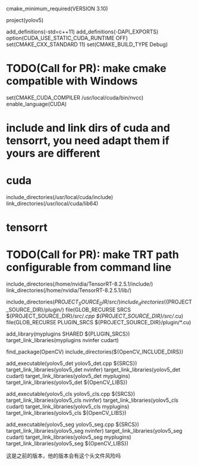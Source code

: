 cmake_minimum_required(VERSION 3.10)

project(yolov5)

add_definitions(-std=c++11)
add_definitions(-DAPI_EXPORTS)
option(CUDA_USE_STATIC_CUDA_RUNTIME OFF)
set(CMAKE_CXX_STANDARD 11)
set(CMAKE_BUILD_TYPE Debug)

# TODO(Call for PR): make cmake compatible with Windows
set(CMAKE_CUDA_COMPILER /usr/local/cuda/bin/nvcc)
enable_language(CUDA)

# include and link dirs of cuda and tensorrt, you need adapt them if yours are different
# cuda
include_directories(/usr/local/cuda/include)
link_directories(/usr/local/cuda/lib64)
# tensorrt
# TODO(Call for PR): make TRT path configurable from command line
include_directories(/home/nvidia/TensorRT-8.2.5.1/include/)
link_directories(/home/nvidia/TensorRT-8.2.5.1/lib/)

include_directories(${PROJECT_SOURCE_DIR}/src/)
include_directories(${PROJECT_SOURCE_DIR}/plugin/)
file(GLOB_RECURSE SRCS ${PROJECT_SOURCE_DIR}/src/*.cpp ${PROJECT_SOURCE_DIR}/src/*.cu)
file(GLOB_RECURSE PLUGIN_SRCS ${PROJECT_SOURCE_DIR}/plugin/*.cu)

add_library(myplugins SHARED ${PLUGIN_SRCS})
target_link_libraries(myplugins nvinfer cudart)

find_package(OpenCV)
include_directories(${OpenCV_INCLUDE_DIRS})

add_executable(yolov5_det yolov5_det.cpp ${SRCS})
target_link_libraries(yolov5_det nvinfer)
target_link_libraries(yolov5_det cudart)
target_link_libraries(yolov5_det myplugins)
target_link_libraries(yolov5_det ${OpenCV_LIBS})

add_executable(yolov5_cls yolov5_cls.cpp ${SRCS})
target_link_libraries(yolov5_cls nvinfer)
target_link_libraries(yolov5_cls cudart)
target_link_libraries(yolov5_cls myplugins)
target_link_libraries(yolov5_cls ${OpenCV_LIBS})

add_executable(yolov5_seg yolov5_seg.cpp ${SRCS})
target_link_libraries(yolov5_seg nvinfer)
target_link_libraries(yolov5_seg cudart)
target_link_libraries(yolov5_seg myplugins)
target_link_libraries(yolov5_seg ${OpenCV_LIBS})

这是之前的版本，他的版本会有这个头文件风险吗
